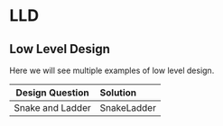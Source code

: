 # LLD
## Low Level Design

Here we will see multiple examples of low level design.

| Design Question | Solution|
|:---------------:|:--------|
| Snake and Ladder| SnakeLadder|
